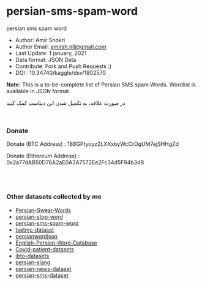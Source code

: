 # persian-sms-spam-word
persian sms spam word

* Author: Amir Shokri
* Author Email: amirsh.nll@gmail.com
* Last Update: 1 january, 2021
* Data format: JSON Data
* Contribute: Fork and Push Requests :)
* DOI : 10.34740/kaggle/dsv/1802570

**Note:** This is a to-be-complete list of Persian SMS spam Words.
Wordlist is available in JSON format.

در صورت علاقه، به تکمیل شدن این دیتاست کمک کنید

<br />

### Donate 
Donate (BTC Address) : 188GPtyoyz2LXXxbyWcCrDgUM7ejSHHgZd

Donate (Ethereum Address) : 0x2a77dAB50D76A2aE0A3A7572Ee2Fc34d5F94b3dB

<br />
<br />

### Other datasets collected by me
* [Persian-Swear-Words](https://github.com/amirshnll/Persian-Swear-Words/)
* [persian-stop-word](https://github.com/amirshnll/persian-stop-word/)
* [persian-sms-spam-word](https://github.com/amirshnll/persian-sms-spam-word/)
* [tsetmc-dataset](https://github.com/amirshnll/tsetmc-dataset/)
* [persianwordjson](https://github.com/amirshnll/persianwordjson/)
* [English-Persian-Word-Database](https://github.com/amirshnll/English-Persian-Word-Database/)
* [Covid-patient-datasets](https://github.com/amirshnll/Covid-patient-datasets/)
* [ibto-datasets](https://github.com/amirshnll/ibto-datasets)
* [persian-slang](https://github.com/amirshnll/persian-slang)
* [persian-news-dataset](https://github.com/amirshnll/persian-news-dataset)
* [persian-sms-dataset](https://github.com/amirshnll/persian-sms-dataset)
